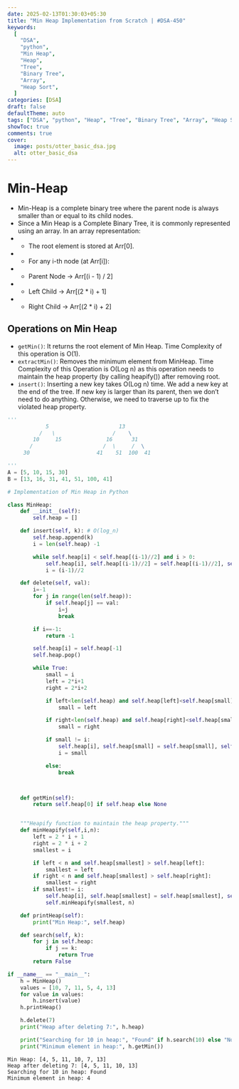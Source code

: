 ```yaml
---
date: 2025-02-13T01:30:03+05:30
title: "Min Heap Implementation from Scratch | #DSA-450"
keywords:
  [
    "DSA",
    "python",
    "Min Heap",
    "Heap",
    "Tree",
    "Binary Tree",
    "Array",
    "Heap Sort",
  ]
categories: [DSA]
draft: false
defaultTheme: auto
tags: ["DSA", "python", "Heap", "Tree", "Binary Tree", "Array", "Heap Sort"]
showToc: true
comments: true
cover:
  image: posts/otter_basic_dsa.jpg
  alt: otter_basic_dsa
---
```


# Min-Heap

- Min-Heap is a complete binary tree where the parent node is always smaller than or equal to its child nodes.
- Since a Min Heap is a Complete Binary Tree, it is commonly represented using an array. In an array representation:
- - The root element is stored at Arr[0].
- - For any i-th node (at Arr[i]):
- - Parent Node → Arr[(i - 1) / 2]
- - Left Child → Arr[(2 * i) + 1]
- - Right Child → Arr[(2 * i) + 2]

## Operations on Min Heap

- `getMin()`: It returns the root element of Min Heap. Time Complexity of this operation is O(1).
- `extractMin()`: Removes the minimum element from MinHeap. Time Complexity of this Operation is O(Log n) as this operation needs to maintain the heap property (by calling heapify()) after removing root.
- `insert()`: Inserting a new key takes O(Log n) time. We add a new key at the end of the tree. If new key is larger than its parent, then we don’t need to do anything. Otherwise, we need to traverse up to fix the violated heap property.

```python
'''
            5                      13
          /   \                  /    \
        10     15              16      31
       /                      /  \     /  \
     30                     41    51  100  41

'''
A = [5, 10, 15, 30]
B = [13, 16, 31, 41, 51, 100, 41]
```

```python
# Implementation of Min Heap in Python

class MinHeap:
    def __init__(self):
        self.heap = []

    def insert(self, k): # O(log_n)
        self.heap.append(k)
        i = len(self.heap) -1

        while self.heap[i] < self.heap[(i-1)//2] and i > 0:
            self.heap[i], self.heap[(i-1)//2] = self.heap[(i-1)//2], self.heap[i]
            i = (i-1)//2

    def delete(self, val):
        i=-1
        for j in range(len(self.heap)):
            if self.heap[j] == val:
                i=j
                break

        if i==-1:
            return -1

        self.heap[i] = self.heap[-1]
        self.heap.pop()

        while True:
            small = i
            left = 2*i+1
            right = 2*i+2

            if left<len(self.heap) and self.heap[left]<self.heap[small]:
                small = left

            if right<len(self.heap) and self.heap[right]<self.heap[small]:
                small = right

            if small != i:
                self.heap[i], self.heap[small] = self.heap[small], self.heap[i]
                i = small

            else:
                break



    def getMin(self):
        return self.heap[0] if self.heap else None


    """Heapify function to maintain the heap property."""
    def minHeapify(self,i,n):
        left = 2 * i + 1
        right = 2 * i + 2
        smallest = i

        if left < n and self.heap[smallest] > self.heap[left]:
            smallest = left
        if right < n and self.heap[smallest] > self.heap[right]:
            smallest = right
        if smallest!= i:
            self.heap[i], self.heap[smallest] = self.heap[smallest], self.heap[i]
            self.minHeapify(smallest, n)

    def printHeap(self):
        print("Min Heap:", self.heap)

    def search(self, k):
        for j in self.heap:
            if j == k:
                return True
        return False

if __name__ == "__main__":
    h = MinHeap()
    values = [10, 7, 11, 5, 4, 13]
    for value in values:
        h.insert(value)
    h.printHeap()

    h.delete(7)
    print("Heap after deleting 7:", h.heap)

    print("Searching for 10 in heap:", "Found" if h.search(10) else "Not Found")
    print("Minimum element in heap:", h.getMin())
```

    Min Heap: [4, 5, 11, 10, 7, 13]
    Heap after deleting 7: [4, 5, 11, 10, 13]
    Searching for 10 in heap: Found
    Minimum element in heap: 4
